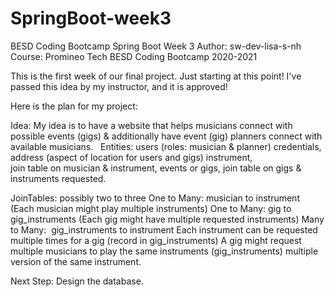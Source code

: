 # SpringBoot-week3
BESD Coding Bootcamp Spring Boot Week 3
Author:  sw-dev-lisa-s-nh
Course:   Promineo Tech BESD Coding Bootcamp 2020-2021

This is the first week of our final project.  Just starting at this point! 
I've passed this idea by my instructor, and it is approved!  

Here is the plan for my project:

Idea: My idea is to have a website that helps musicians connect with possible events (gigs) 
& additionally have event (gig) planners connect with available musicians.  
Entities:  users (roles: musician & planner)
           credentials, 
           address (aspect of location for users and gigs)
           instrument,  
           join table on musician & instrument,
           events or gigs,
           join table on gigs & instruments requested.
           
JoinTables:  possibly two to three 
      One to Many: musician to instrument (Each musician might play multiple instruments)
      One to Many:  gig to gig_instruments (Each gig might have multiple requested instruments)
      Many to Many:  gig_instruments to instrument
            Each instrument can be requested multiple times for a gig (record in gig_instruments)
            A gig might request multiple musicians to play the same instruments (gig_instruments) 
                  multiple version of the same instrument.
      
Next Step:  Design the database.
